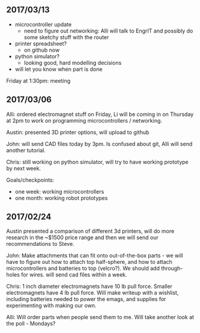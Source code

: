 2017/03/13
----------

-   microcontroller update
    -   need to figure out networking: Alli will talk to EngrIT and possibly do
        some sketchy stuff with the router
-   printer spreadsheet?
    -   on github now
-   python simulator?
    -   looking good, hard modelling decisions
-   will let you know when part is done

Friday at 1:30pm: meeting

2017/03/06
----------

Alli: ordered electromagnet stuff on Friday, Li will be coming in on Thursday at
2pm to work on programming microcontrollers / networking.

Austin: presented 3D printer options, will upload to github

John: will send CAD files today by 3pm. Is confused about git, Alli will send
another tutorial.

Chris: still working on python simulator, will try to have working prototype by
next week.


Goals/checkpoints:

- one week: working microcontrollers
- one month: working robot prototypes



2017/02/24
----------

Austin presented a comparison of different 3d printers, will do more research
in the ~$1500 price range and then we will send our recommendations to Steve.

John: Make attachments that can fit onto out-of-the-box parts - we will have to figure
out how to attach top half-sphere, and how to attach microcontrollers and
batteries to top (velcro?). We should add through-holes for wires. will send cad
files within a week.

Chris: 1 inch diameter electromagnets have 10 lb pull force. Smaller electromagnets
have 4 lb pull force. Will make writeup with a wishlist, including batteries
needed to power the emags, and supplies for experimenting with making our own.

Alli: Will order parts when people send them to me. Will take another look at
the poll - Mondays?
